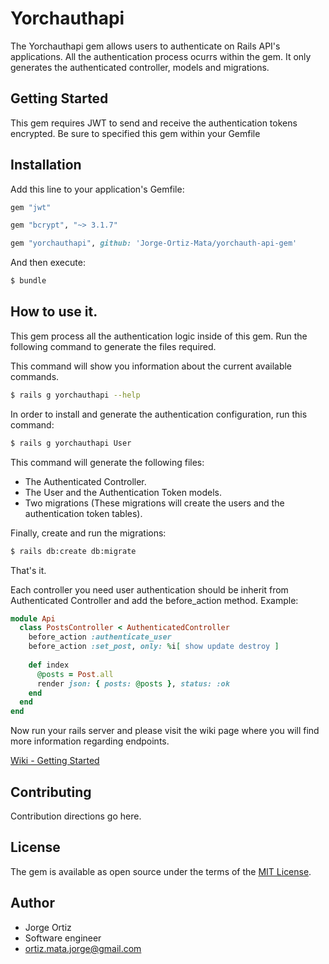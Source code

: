 # Yorchauthapi
The Yorchauthapi gem allows users to authenticate on Rails API's applications.
All the authentication process ocurrs within the gem. It only generates the authenticated controller,
models and migrations.

## Getting Started
This gem requires JWT to send and receive the authentication tokens encrypted.
Be sure to specified this gem within your Gemfile

## Installation
Add this line to your application's Gemfile:

```ruby
gem "jwt"

gem "bcrypt", "~> 3.1.7"

gem "yorchauthapi", github: 'Jorge-Ortiz-Mata/yorchauth-api-gem'
```

And then execute:
```bash
$ bundle
```

## How to use it.
This gem process all the authentication logic inside of this gem.
Run the following command to generate the files required.

This command will show you information about the current available commands.
```bash
$ rails g yorchauthapi --help
```

In order to install and generate the authentication configuration, run this command:
```bash
$ rails g yorchauthapi User
```
This command will generate the following files:
- The Authenticated Controller.
- The User and the Authentication Token models.
- Two migrations (These migrations will create the users and the authentication token tables).


Finally, create and run the migrations:
```bash
$ rails db:create db:migrate
```

That's it.  

Each controller you need user authentication should be inherit from Authenticated Controller and add the before_action method.
Example:

```ruby
module Api
  class PostsController < AuthenticatedController
    before_action :authenticate_user
    before_action :set_post, only: %i[ show update destroy ]
    
    def index
      @posts = Post.all
      render json: { posts: @posts }, status: :ok
    end
  end
end
```

Now run your rails server and please visit the wiki page where you will find more information regarding endpoints.

[Wiki - Getting Started](https://github.com/Jorge-Ortiz-Mata/yorchauth-api-gem/wiki)

## Contributing
Contribution directions go here.

## License
The gem is available as open source under the terms of the [MIT License](https://opensource.org/licenses/MIT).


## Author

* Jorge Ortiz
* Software engineer
* ortiz.mata.jorge@gmail.com
